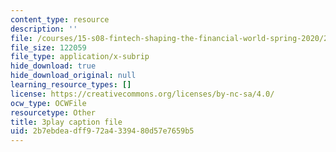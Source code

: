 ```yaml
---
content_type: resource
description: ''
file: /courses/15-s08-fintech-shaping-the-financial-world-spring-2020/2b7ebdeadff972a4339480d57e7659b5_kZ1EqqnUw6M.srt
file_size: 122059
file_type: application/x-subrip
hide_download: true
hide_download_original: null
learning_resource_types: []
license: https://creativecommons.org/licenses/by-nc-sa/4.0/
ocw_type: OCWFile
resourcetype: Other
title: 3play caption file
uid: 2b7ebdea-dff9-72a4-3394-80d57e7659b5
---
```

